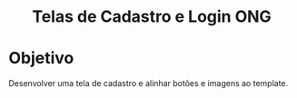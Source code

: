<h1 align="center">Telas de Cadastro e Login ONG</h1>

# Objetivo

Desenvolver uma tela de cadastro e alinhar botões e imagens ao template.
